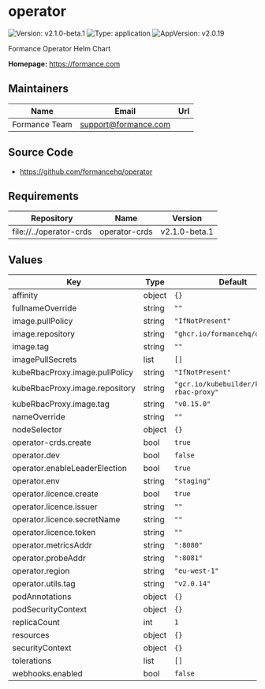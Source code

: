 # operator

![Version: v2.1.0-beta.1](https://img.shields.io/badge/Version-v2.1.0--beta.1-informational?style=flat-square) ![Type: application](https://img.shields.io/badge/Type-application-informational?style=flat-square) ![AppVersion: v2.0.19](https://img.shields.io/badge/AppVersion-v2.0.19-informational?style=flat-square)

Formance Operator Helm Chart

**Homepage:** <https://formance.com>

## Maintainers

| Name | Email | Url |
| ---- | ------ | --- |
| Formance Team | <support@formance.com> |  |

## Source Code

* <https://github.com/formancehq/operator>

## Requirements

| Repository | Name | Version |
|------------|------|---------|
| file://../operator-crds | operator-crds | v2.1.0-beta.1 |

## Values

| Key | Type | Default | Description |
|-----|------|---------|-------------|
| affinity | object | `{}` |  |
| fullnameOverride | string | `""` |  |
| image.pullPolicy | string | `"IfNotPresent"` |  |
| image.repository | string | `"ghcr.io/formancehq/operator"` |  |
| image.tag | string | `""` |  |
| imagePullSecrets | list | `[]` |  |
| kubeRbacProxy.image.pullPolicy | string | `"IfNotPresent"` |  |
| kubeRbacProxy.image.repository | string | `"gcr.io/kubebuilder/kube-rbac-proxy"` |  |
| kubeRbacProxy.image.tag | string | `"v0.15.0"` |  |
| nameOverride | string | `""` |  |
| nodeSelector | object | `{}` |  |
| operator-crds.create | bool | `true` |  |
| operator.dev | bool | `false` |  |
| operator.enableLeaderElection | bool | `true` |  |
| operator.env | string | `"staging"` |  |
| operator.licence.create | bool | `true` |  |
| operator.licence.issuer | string | `""` |  |
| operator.licence.secretName | string | `""` |  |
| operator.licence.token | string | `""` |  |
| operator.metricsAddr | string | `":8080"` |  |
| operator.probeAddr | string | `":8081"` |  |
| operator.region | string | `"eu-west-1"` |  |
| operator.utils.tag | string | `"v2.0.14"` |  |
| podAnnotations | object | `{}` |  |
| podSecurityContext | object | `{}` |  |
| replicaCount | int | `1` |  |
| resources | object | `{}` |  |
| securityContext | object | `{}` |  |
| tolerations | list | `[]` |  |
| webhooks.enabled | bool | `false` |  |


